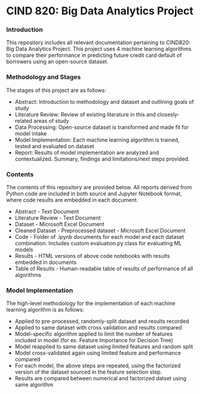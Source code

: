 # CIND 820: Big Data Analytics Project

### Introduction

This repository includes all relevant documentation pertaining to CIND820: Big Data Analytics Project.
This project uses 4 machine learning algorithms to compare their performance in predicting future credit card default of borrowers using an open-source dataset.

### Methodology and Stages
The stages of this project are as follows:
- Abstract: Introduction to methodology and dataset and outlining goals of study
- Literature Review: Review of existing literature in this and closesly-related areas of study
- Data Processing: Open-source dataset is transformed and made fit for model intake
- Model Implementation: Each machine learning algorithm is trained, tested and evaluated on dataset
- Report: Results of model implementation are analyzed and contextualized. Summary, findings and limitations/next steps provided.

### Contents
The contents of this repository are provided below. All reports derived from Python code are included in both source and Jupyter Notebook format, where code results are embedded in each document.
- Abstract - Text Document
- Literature Review - Text Document
- Dataset - Microsoft Excel Document
- Cleaned Dataset - Preprocessed dataset - Microsoft Excel Document
- Code - Folder of .ipynb documents for each model and each dataset combination. Includes custom evaluation.py class for evaluating ML models
- Results - HTML versions of above code notebooks with results embedded in documents
- Table of Results - Human-readable table of results of performance of all algorithms

### Model Implementation
The high-level methodology for the implementation of each machine learning algorithm is as follows:
- Applied to pre-processed, randomly-split dataset and results recorded
- Applied to same dataset with cross validation and results compared
- Model-specific algorithm applied to limit the number of features included in model (for ex. Feature Importance for Decision Tree)
- Model reapplied to same dataset using limited features and random split
- Model cross-validated again using limited feature and performance compared
- For each model, the above steps are repeated, using the factorized version of the dataset sourced in the feature selection step. 
- Results are compared between numerical and factorized datset using same algorithm
